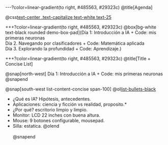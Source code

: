 ---?color=linear-gradient(to right, #485563, #29323c)
@title[Agenda]

@css[text-center .text-capitalize text-white text-25](Agenda)

+++?color=linear-gradient(to right, #485563, #29323c)
@box[bg-white text-black rounded demo-box-pad](Día 1: Introducción a IA + Code: mis primeras neuronas <br> Día 2. Navegando por clasificadores + Code: Matemática aplicada <br> Día 3. Explorando la profundidad + Code: Aprendizaje.)



+++?color=linear-gradient(to right, #485563, #29323c)
@title[Title + Concise List]

@snap[north-west]
Día 1: Introducción a IA + Code: mis primeras neuronas
@snapend

@snap[south-west list-content-concise span-100]
@ol[list-bullets-black](false)
- ¿Qué es IA? Hipótesis, antecedentes.
- Aplicaciones: ciencia y ficción vs realidad, proposito.*
- ¿Por qué?  escritorio limpio y limpio.
- Monitor: LCD 22 inches con buena altura.
- Mouse: 9 botones configurable, mousepad.
- Silla: estatica.
@olend
<br><br>
@snapend
